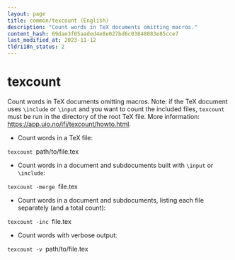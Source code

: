 ```yaml
---
layout: page
title: common/texcount (English)
description: "Count words in TeX documents omitting macros."
content_hash: 69dae3f05aaded4e8e027bd6c03848083e85cce7
last_modified_at: 2023-11-12
tldri18n_status: 2
---
```

# texcount

Count words in TeX documents omitting macros.
Note: if the TeX document uses `\include` or `\input` and you want to count the included files, `texcount` must be run in the directory of the root TeX file.
More information: <https://app.uio.no/ifi/texcount/howto.html>.

- Count words in a TeX file:

`texcount `<span class="tldr-var badge badge-pill bg-dark-lm bg-white-dm text-white-lm text-dark-dm font-weight-bold">path/to/file.tex</span>

- Count words in a document and subdocuments built with `\input` or `\include`:

`texcount -merge `<span class="tldr-var badge badge-pill bg-dark-lm bg-white-dm text-white-lm text-dark-dm font-weight-bold">file.tex</span>

- Count words in a document and subdocuments, listing each file separately (and a total count):

`texcount -inc `<span class="tldr-var badge badge-pill bg-dark-lm bg-white-dm text-white-lm text-dark-dm font-weight-bold">file.tex</span>

- Count words with verbose output:

`texcount -v `<span class="tldr-var badge badge-pill bg-dark-lm bg-white-dm text-white-lm text-dark-dm font-weight-bold">path/to/file.tex</span>
